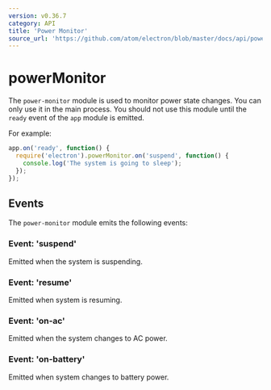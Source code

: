 ```yaml
---
version: v0.36.7
category: API
title: 'Power Monitor'
source_url: 'https://github.com/atom/electron/blob/master/docs/api/power-monitor.md'
---
```


# powerMonitor

The `power-monitor` module is used to monitor power state changes. You can
only use it in the main process. You should not use this module until the `ready`
event of the `app` module is emitted.

For example:

```javascript
app.on('ready', function() {
  require('electron').powerMonitor.on('suspend', function() {
    console.log('The system is going to sleep');
  });
});
```

## Events

The `power-monitor` module emits the following events:

### Event: 'suspend'

Emitted when the system is suspending.

### Event: 'resume'

Emitted when system is resuming.

### Event: 'on-ac'

Emitted when the system changes to AC power.

### Event: 'on-battery'

Emitted when system changes to battery power.
